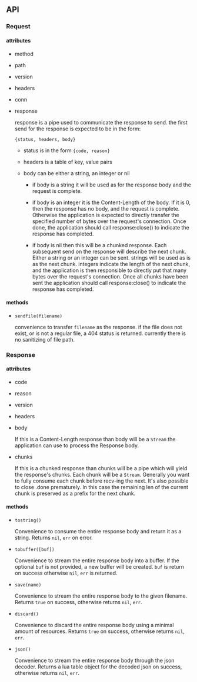 ## API

### Request

#### attributes

- method
- path
- version
- headers
- conn
- response

    response is a pipe used to communicate the response to send. the first send
    for the response is expected to be in the form:

    `{status, headers, body}`

    - status is in the form `{code, reason}`

    - headers is a table of key, value pairs

    - body can be either a string, an integer or nil

        * if body is a string it will be used as for the response body and the
          request is complete.

        * if body is an integer it is the Content-Length of the body. If it is
          0, then the response has no body, and the request is complete.
          Otherwise the application is expected to directly transfer the
          specified number of bytes over the request's connection. Once done,
          the application should call response:close() to indicate the response
          has completed.

        * if body is nil then this will be a chunked response. Each subsequent
          send on the response will describe the next chunk. Either a string or
          an integer can be sent. strings will be used as is as the next chunk.
          integers indicate the length of the next chunk, and the application
          is then responsible to directly put that many bytes over the
          request's connection. Once all chunks have been sent the application
          should call response:close() to indicate the response has completed.

#### methods

- `sendfile(filename)`

    convenience to transfer `filename` as the response. if the file does not
    exist, or is not a regular file, a 404 status is returned. currently there
    is no sanitizing of file path.

### Response

#### attributes

- code
- reason
- version
- headers

- body

    If this is a Content-Length response than body will be a `Stream` the
    application can use to process the Response body.

- chunks

    If this is a chunked response than chunks will be a pipe which will yield
    the response's chunks. Each chunk will be a `Stream`. Generally you want to
    fully consume each chunk before recv-ing the next. It's also possible to
    close .done prematurely. In this case the remaining len of the current
    chunk is preserved as a prefix for the next chunk.


#### methods

- `tostring()`

    Convenience to consume the entire response body and return it as a string.
    Returns `nil`, `err` on error.

- `tobuffer([buf])`

    Convenience to stream the entire response body into a buffer. If the
    optional `buf` is not provided, a new buffer will be created. `buf` is
    return on success otherwise `nil`, `err` is returned.

- `save(name)`

    Convenience to stream the entire response body to the given filename.
    Returns `true` on success, otherwise returns `nil`, `err`.

- `discard()`

    Convenience to discard the entire response body using a minimal amount of
    resources.  Returns `true` on success, otherwise returns `nil`, `err`.

- `json()`

    Convenience to stream the entire response body through the json decoder.
    Returns a lua table object for the decoded json on success, otherwise
    returns `nil`, `err`.
